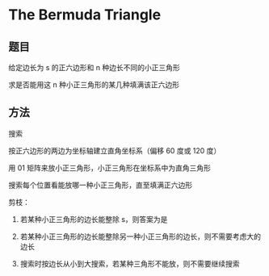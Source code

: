 # The Bermuda Triangle

## 题目

给定边长为 s 的正六边形和 n 种边长不同的小正三角形

求是否能用这 n 种小正三角形的某几种填满该正六边形


## 方法

搜索

按正六边形的两边为坐标轴建立直角坐标系（偏移 60 度或 120 度）

用 01 矩阵来放小正三角形，小正三角形在坐标系中为直角三角形

搜索每个位置看能放哪一种小正三角形，直至填满正六边形

剪枝：

1. 若某种小正三角形的边长能整除 s，则答案为是

2. 若某种小正三角形的边长能整除另一种小正三角形的边长，则不需要考虑大的边长

3. 搜索时按边长从小到大搜索，若某种三角形不能放，则不需要继续搜索
